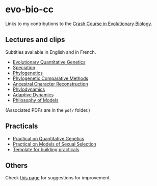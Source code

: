 # evo-bio-cc

Links to my contributions to the [Crash Course in Evolutionary Biology](https://evobiocrashcourse.github.io/).

## Lectures and clips

Subtitles available in English and in French.

* [Evolutionary Quantitative Genetics](https://youtu.be/LPm_m8wMT-I?si=4Hj92GsuwXG9C18U)
* [Speciation](https://youtu.be/tON-7f_6u28?si=IVW5-j6RB0Kpbhej)
* [Phylogenetics](https://youtu.be/Y76zl6_5s7I?si=zRFW95BaqFj1kSvT)
* [Phylogenetic Comparative Methods](https://youtu.be/_1s1fvDzA3E?si=EHY8OxoY2LwroDoZ)
* [Ancestral Character Reconstruction](https://youtu.be/ycNc9c1tB8c?si=pdwCN1erP_KKjmHp)
* [Phylodynamics](https://youtu.be/NSPtLAQ1ewk?si=aeX2hsyzKzlsgZZg)
* [Adaptive Dynamics](https://youtu.be/x3FnsyCq_0I?si=mQhjGVrxNJ55goCa)
* [Philosophy of Models](https://youtu.be/VJiy_4GDAsc?si=BhFOoUY5rnTJspWY)

(Associated PDFs are in the `pdf/` folder.)

## Practicals

* [Practical on Quantitative Genetics](https://github.com/rscherrer/evo-bio-cc-quantitative-genetics-practical)
* [Practical on Models of Sexual Selection](https://github.com/rscherrer/evo-bio-cc-sexual-selection-practical)
* [Template for building practicals](https://github.com/rscherrer/evo-bio-cc-practical-template)

## Others

Check [this page](docs/SUGGESTIONS.md) for suggestions for improvement.
